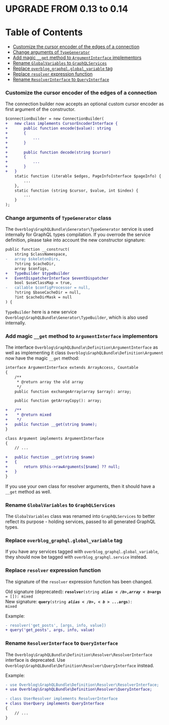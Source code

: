 UPGRADE FROM 0.13 to 0.14
=========================

# Table of Contents

- [Customize the cursor encoder of the edges of a connection](#customize-the-cursor-encoder-of-the-edges-of-a-connection)
- [Change arguments of `TypeGenerator`](#change-arguments-of-typegenerator-class)
- [Add magic `__get` method to `ArgumentInterface` implementors](#add-magic-__get-method-to-argumentinterface-implementors)
- [Rename `GlobalVariables` to `GraphQLServices`](#rename-globalvariables-to-graphqlservices)
- [Replace `overblog_graphql.global_variable` tag](#replace-overblog_graphqlglobal_variable-tag)
- [Replace `resolver` expression function](#replace-resolver-expression-function)
- [Rename `ResolverInterface` to `QueryInterface`](#rename-resolverinterface-to-queryinterface)

### Customize the cursor encoder of the edges of a connection

The connection builder now accepts an optional custom cursor encoder as first argument of the constructor.

```diff
$connectionBuilder = new ConnectionBuilder(
+   new class implements CursorEncoderInterface {
+       public function encode($value): string
+       {
+           ...
+       }
+
+       public function decode(string $cursor)
+       {
+           ...
+       }
+   }
    static function (iterable $edges, PageInfoInterface $pageInfo) {
        ...
    },
    static function (string $cursor, $value, int $index) {
        ...
    }
);
```

### Change arguments of `TypeGenerator` class

The `Overblog\GraphQLBundle\Generator\TypeGenerator` service is used internally for GraphQL types compilation. If you 
overrode the service definition, please take into account the new constructor signature:

```diff
public function __construct(
    string $classNamespace,
-   array $skeletonDirs,
    ?string $cacheDir,
    array $configs,
+   TypeBuilder $typeBuilder
+   EventDispatcherInterface $eventDispatcher
    bool $useClassMap = true,
-   callable $configProcessor = null,
    ?string $baseCacheDir = null,
    ?int $cacheDirMask = null
) {
```
`TypeBuilder` here is a new service `Overblog\GraphQLBundle\Generator\TypeBuilder`, which is also used internally.

### Add magic `__get` method to `ArgumentInterface` implementors

The interface `Overblog\GraphQLBundle\Definition\ArgumentInterface` as well as implementing it class 
`Overblog\GraphQLBundle\Definition\Argument` now have the magic `__get` method:

```diff
interface ArgumentInterface extends ArrayAccess, Countable
{
    /**
     * @return array the old array
     */
    public function exchangeArray(array $array): array;

    public function getArrayCopy(): array;

+   /**
+    * @return mixed
+    */
+   public function __get(string $name);
}

class Argument implements ArgumentInterface
{
    // ...

+   public function __get(string $name)
+   {
+       return $this->rawArguments[$name] ?? null;
+   }
}
```
If you use your own class for resolver arguments, then it should have a `__get` method as well.


### Rename `GlobalVariables` to `GraphQLServices`

The `GlobalVariables` class was renamed into `GraphQLServices` to better reflect its purpose - holding services, 
passed to all generated GraphQL types. 


### Replace `overblog_graphql.global_variable` tag

If you have any services tagged with `overblog_graphql.global_variable`, they should now be tagged with
`overblog_graphql.service` instead.


### Replace `resolver` expression function

The signature of the `resolver` expression function has been changed. 

Old signature (deprecated): <code><b>resolver</b>(string <b>$alias</b>, array <b>$args</b> = []): mixed</code>  
New signature: <code><b>query</b>(string <b>$alias</b>, <b>...$args</b>): mixed</code>

Example:
```diff
- resolver('get_posts', [args, info, value])
+ query('get_posts', args, info, value)
```


### Rename `ResolverInterface` to `QueryInterface`

The `Overblog\GraphQLBundle\Definition\Resolver\ResolverInterface` interface is deprecated. Use 
`Overblog\GraphQLBundle\Definition\Resolver\QueryInterface` instead.

Example:
```diff
- use Overblog\GraphQLBundle\Definition\Resolver\ResolverInterface;
+ use Overblog\GraphQLBundle\Definition\Resolver\QueryInterface;

- class UserResolver implements ResolverInterface
+ class UserQuery implements QueryInterface
{
    // ...
}
```
